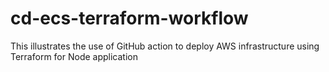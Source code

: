 # cd-ecs-terraform-workflow
This illustrates the use of GitHub action to deploy AWS infrastructure using Terraform for Node application
